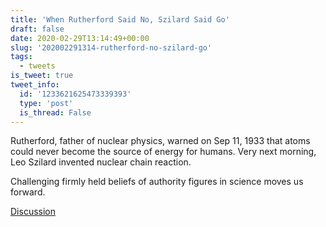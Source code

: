 ```yaml
---
title: 'When Rutherford Said No, Szilard Said Go'
draft: false
date: 2020-02-29T13:14:49+00:00
slug: '202002291314-rutherford-no-szilard-go'
tags:
  - tweets
is_tweet: true
tweet_info:
  id: '1233621625473339393'
  type: 'post'
  is_thread: False
---
```




Rutherford, father of nuclear physics, warned on Sep 11, 1933 that atoms could never become the source of energy for humans. Very next morning, Leo Szilard invented nuclear chain reaction. 

Challenging firmly held beliefs of authority figures in science moves us forward.

[Discussion](https://x.com/sytelus/status/1233621625473339393)
